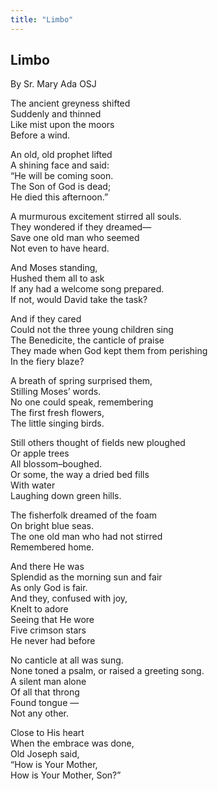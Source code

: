 ```yaml
---
title: "Limbo"
---
```


## Limbo

By Sr. Mary Ada OSJ

The ancient greyness shifted  
Suddenly and thinned  
Like mist upon the moors  
Before a wind.  

An old, old prophet lifted  
A shining face and said:  
“He will be coming soon.  
The Son of God is dead;  
He died this afternoon.”  

A murmurous excitement stirred all souls.  
They wondered if they dreamed—  
Save one old man who seemed  
Not even to have heard.  

And Moses standing,  
Hushed them all to ask  
If any had a welcome song prepared.  
If not, would David take the task?  

And if they cared  
Could not the three young children sing  
The Benedicite, the canticle of praise  
They made when God kept them from perishing  
In the fiery blaze?  

A breath of spring surprised them,  
Stilling Moses’ words.  
No one could speak, remembering  
The first fresh flowers,  
The little singing birds.  

Still others thought of fields new ploughed  
Or apple trees  
All blossom–boughed.  
Or some, the way a dried bed fills  
With water  
Laughing down green hills.  

The fisherfolk dreamed of the foam  
On bright blue seas.  
The one old man who had not stirred  
Remembered home.  

And there He was  
Splendid as the morning sun and fair  
As only God is fair.  
And they, confused with joy,  
Knelt to adore  
Seeing that He wore  
Five crimson stars  
He never had before  


No canticle at all was sung.  
None toned a psalm, or raised a greeting song.  
A silent man alone  
Of all that throng  
Found tongue —  
Not any other.  

Close to His heart  
When the embrace was done,  
Old Joseph said,  
“How is Your Mother,  
How is Your Mother, Son?”  
